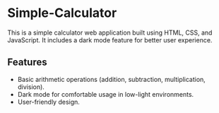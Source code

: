 # Simple-Calculator
This is a simple calculator web application built using HTML, CSS, and JavaScript. It includes a dark mode feature for better user experience.

## Features

- Basic arithmetic operations (addition, subtraction, multiplication, division).
- Dark mode for comfortable usage in low-light environments.
- User-friendly design.
